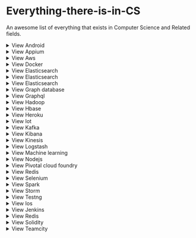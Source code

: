 # Everything-there-is-in-CS
An awesome list of everything that exists in Computer Science and Related fields. 

<details>
<summary>View Android </summary>
<br>Category/Type - <br>OS<br>
<br>Official Documnetation - <br>https://developer.android.com/docs<br>
<br>Official Website - <br>https://developer.android.com/<br>
<br>Best YouTube creators - <br>https://www.youtube.com/channel/UC9M7-jzdU8CVrQo1JwmIdWA<br>https://www.youtube.com/channel/UCB2B0AuQgk6eOMbWR7qiqew<br>https://www.youtube.com/channel/UC58_wzhvJta3hDSPvRLDAqg<br>https://www.youtube.com/channel/UCl6DxakCjDR5AfRwWhWNbMg<br>
<br>Useful Websites - <br>https://www.reddit.com/r/Android/<br>https://www.androidauthority.com/<br>
<br>Dedicated Github page - <br>https://github.com/wasabeef/awesome-android-ui <br> https://github.com/JStumpp/awesome-android <br>https://github.com/wasabeef/awesome-android-libraries<br>
<br>Best Courses - 	<br>https://developer.android.com/courses<br>https://www.codingninjas.com/courses/online-android-Development-kotlin<br>https://www.udemy.com/course/kotlin-android-developer-masterclass/<br>https://www.coursera.org/specializations/advanced-app-android<br>
<br>Ohter Tips / Hacks - <br>https://techbeacon.com/app-dev-testing/how-become-better-android-developer-30-bite-sized-pro-tips<br>https://medium.com/@abangfadli/a-month-full-of-android-development-tips-and-tricks-b98c17627aa<br>https://www.raywenderlich.com/2807578-android-studio-tips-and-tricks<br>
</details>



<details>
<summary>View Appium </summary>
<br>Category/Type - 
<br>Official Documnetation - 
<br>Official Website - 
<br>Best YouTube creators - 
<br>Useful Websites - 
<br>Dedicated Github page - 
<br>Best Courses - 
<br>Ohter Tips / Hacks - 
</details>

<details>
<summary>View Aws </summary>
<br>Category/Type - 
<br>Official Documnetation - 
<br>Official Website - 
<br>Best YouTube creators - 
<br>Useful Websites - 
<br>Dedicated Github page - 
<br>Best Courses - 
<br>Ohter Tips / Hacks - 
</details>

<details>
<summary>View Docker </summary>
<br>Category/Type - 
<br>Official Documnetation - 
<br>Official Website - 
<br>Best YouTube creators - 
<br>Useful Websites - 
<br>Dedicated Github page - 
<br>Best Courses - 
<br>Ohter Tips / Hacks - 
</details>

<details>
<summary>View Elasticsearch </summary>
<br>Category/Type - 
<br>Official Documnetation - 
<br>Official Website - 
<br>Best YouTube creators - 
<br>Useful Websites - 
<br>Dedicated Github page - 
<br>Best Courses - 
<br>Ohter Tips / Hacks - 
</details>

<details>
<summary>View Elasticsearch </summary>
<br>Category/Type - 
<br>Official Documnetation - 
<br>Official Website - 
<br>Best YouTube creators - 
<br>Useful Websites - 
<br>Dedicated Github page - 
<br>Best Courses - 
<br>Ohter Tips / Hacks - 
</details>

<details>
<summary>View Elasticsearch </summary>
<br>Category/Type - 
<br>Official Documnetation - 
<br>Official Website - 
<br>Best YouTube creators - 
<br>Useful Websites - 
<br>Dedicated Github page - 
<br>Best Courses - 
<br>Ohter Tips / Hacks - 
</details>

<details>
<summary>View Graph database </summary>
<br>Category/Type - 
<br>Official Documnetation - 
<br>Official Website - 
<br>Best YouTube creators - 
<br>Useful Websites - 
<br>Dedicated Github page - 
<br>Best Courses - 
<br>Ohter Tips / Hacks - 
</details>

<details>
<summary>View Graphql </summary>
<br>Category/Type - 
<br>Official Documnetation - 
<br>Official Website - 
<br>Best YouTube creators - 
<br>Useful Websites - 
<br>Dedicated Github page - 
<br>Best Courses - 
<br>Ohter Tips / Hacks - 
</details>

<details>
<summary>View Hadoop </summary>
<br>Category/Type - 
<br>Official Documnetation - 
<br>Official Website - 
<br>Best YouTube creators - 
<br>Useful Websites - 
<br>Dedicated Github page - 
<br>Best Courses - 
<br>Ohter Tips / Hacks - 
</details>

<details>
<summary>View Hbase </summary>
<br>Category/Type - 
<br>Official Documnetation - 
<br>Official Website - 
<br>Best YouTube creators - 
<br>Useful Websites - 
<br>Dedicated Github page - 
<br>Best Courses - 
<br>Ohter Tips / Hacks - 
</details>

<details>
<summary>View Heroku </summary>
<br>Category/Type - 
<br>Official Documnetation - 
<br>Official Website - 
<br>Best YouTube creators - 
<br>Useful Websites - 
<br>Dedicated Github page - 
<br>Best Courses - 
<br>Ohter Tips / Hacks - 
</details>

<details>
<summary>View Iot </summary>
<br>Category/Type - 
<br>Official Documnetation - 
<br>Official Website - 
<br>Best YouTube creators - 
<br>Useful Websites - 
<br>Dedicated Github page - 
<br>Best Courses - 
<br>Ohter Tips / Hacks - 
</details>

<details>
<summary>View Kafka </summary>
<br>Category/Type - 
<br>Official Documnetation - 
<br>Official Website - 
<br>Best YouTube creators - 
<br>Useful Websites - 
<br>Dedicated Github page - 
<br>Best Courses - 
<br>Ohter Tips / Hacks - 
</details>

<details>
<summary>View Kibana </summary>
<br>Category/Type - 
<br>Official Documnetation - 
<br>Official Website - 
<br>Best YouTube creators - 
<br>Useful Websites - 
<br>Dedicated Github page - 
<br>Best Courses - 
<br>Ohter Tips / Hacks - 
</details>

<details>
<summary>View Kinesis </summary>
<br>Category/Type - 
<br>Official Documnetation - 
<br>Official Website - 
<br>Best YouTube creators - 
<br>Useful Websites - 
<br>Dedicated Github page - 
<br>Best Courses - 
<br>Ohter Tips / Hacks - 
</details>

<details>
<summary>View Logstash </summary>
<br>Category/Type - 
<br>Official Documnetation - 
<br>Official Website - 
<br>Best YouTube creators - 
<br>Useful Websites - 
<br>Dedicated Github page - 
<br>Best Courses - 
<br>Ohter Tips / Hacks - 
</details>

<details>
<summary>View Machine learning </summary>
<br>Category/Type - 
<br>Official Documnetation - 
<br>Official Website - 
<br>Best YouTube creators - 
<br>Useful Websites - 
<br>Dedicated Github page - 
<br>Best Courses - 
<br>Ohter Tips / Hacks - 
</details>

<details>
<summary>View Nodejs </summary>
<br>Category/Type - 
<br>Official Documnetation - 
<br>Official Website - 
<br>Best YouTube creators - 
<br>Useful Websites - 
<br>Dedicated Github page - 
<br>Best Courses - 
<br>Ohter Tips / Hacks - 
</details>

<details>
<summary>View Pivotal cloud foundry </summary>
<br>Category/Type - 
<br>Official Documnetation - 
<br>Official Website - 
<br>Best YouTube creators - 
<br>Useful Websites - 
<br>Dedicated Github page - 
<br>Best Courses - 
<br>Ohter Tips / Hacks - 
</details>

<details>
<summary>View Redis </summary>
<br>Category/Type - 
<br>Official Documnetation - 
<br>Official Website - 
<br>Best YouTube creators - 
<br>Useful Websites - 
<br>Dedicated Github page - 
<br>Best Courses - 
<br>Ohter Tips / Hacks - 
</details>

<details>
<summary>View Selenium </summary>
<br>Category/Type - 
<br>Official Documnetation - 
<br>Official Website - 
<br>Best YouTube creators - 
<br>Useful Websites - 
<br>Dedicated Github page - 
<br>Best Courses - 
<br>Ohter Tips / Hacks - 
</details>

<details>
<summary>View Spark </summary>
<br>Category/Type - 
<br>Official Documnetation - 
<br>Official Website - 
<br>Best YouTube creators - 
<br>Useful Websites - 
<br>Dedicated Github page - 
<br>Best Courses - 
<br>Ohter Tips / Hacks - 
</details>

<details>
<summary>View Storm </summary>
<br>Category/Type - 
<br>Official Documnetation - 
<br>Official Website - 
<br>Best YouTube creators - 
<br>Useful Websites - 
<br>Dedicated Github page - 
<br>Best Courses - 
<br>Ohter Tips / Hacks - 
</details>

<details>
<summary>View Testng </summary>
<br>Category/Type - 
<br>Official Documnetation - 
<br>Official Website - 
<br>Best YouTube creators - 
<br>Useful Websites - 
<br>Dedicated Github page - 
<br>Best Courses - 
<br>Ohter Tips / Hacks - 
</details>

<details>
<summary>View Ios </summary>
<br>Category/Type - 
<br>Official Documnetation - 
<br>Official Website - 
<br>Best YouTube creators - 
<br>Useful Websites - 
<br>Dedicated Github page - 
<br>Best Courses - 
<br>Ohter Tips / Hacks - 
</details>

<details>
<summary>View Jenkins </summary>
<br>Category/Type - 
<br>Official Documnetation - 
<br>Official Website - 
<br>Best YouTube creators - 
<br>Useful Websites - 
<br>Dedicated Github page - 
<br>Best Courses - 
<br>Ohter Tips / Hacks - 
</details>

<details>
<summary>View Redis </summary>
<br>Category/Type - 
<br>Official Documnetation - 
<br>Official Website - 
<br>Best YouTube creators - 
<br>Useful Websites - 
<br>Dedicated Github page - 
<br>Best Courses - 
<br>Ohter Tips / Hacks - 
</details>

<details>
<summary>View Solidity </summary>
<br>Category/Type - 
<br>Official Documnetation - 
<br>Official Website - 
<br>Best YouTube creators - 
<br>Useful Websites - 
<br>Dedicated Github page - 
<br>Best Courses - 
<br>Ohter Tips / Hacks - 
</details>

<details>
<summary>View Teamcity </summary>
<br>Category/Type - 
<br>Official Documnetation - 
<br>Official Website - 
<br>Best YouTube creators - 
<br>Useful Websites - 
<br>Dedicated Github page - 
<br>Best Courses - 
<br>Ohter Tips / Hacks - 
</details>